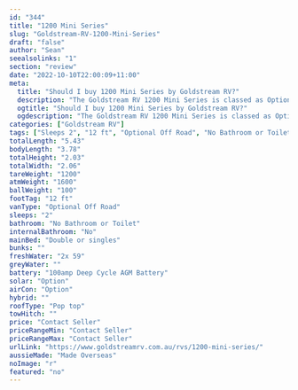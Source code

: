 ```yaml
---
id: "344"
title: "1200 Mini Series"
slug: "Goldstream-RV-1200-Mini-Series"
draft: "false"
author: "Sean"
seealsolinks: "1"
section: "review"
date: "2022-10-10T22:00:09+11:00"
meta:
  title: "Should I buy 1200 Mini Series by Goldstream RV?"
  description: "The Goldstream RV 1200 Mini Series is classed as Optional Off Road, and sleeps 2 people. It is Made Overseas and comes in at 12 ft. It generally has No Bathroom or Toilet."
  ogtitle: "Should I buy 1200 Mini Series by Goldstream RV?"
  ogdescription: "The Goldstream RV 1200 Mini Series is classed as Optional Off Road, and sleeps 2 people. It is Made Overseas and comes in at 12 ft. It generally has No Bathroom or Toilet."
categories: ["Goldstream RV"]
tags: ["Sleeps 2", "12 ft", "Optional Off Road", "No Bathroom or Toilet", "Pop top", "Price Unknown"]
totalLength: "5.43"
bodyLength: "3.78"
totalHeight: "2.03"
totalWidth: "2.06"
tareWeight: "1200"
atmWeight: "1600"
ballWeight: "100"
footTag: "12 ft"
vanType: "Optional Off Road"
sleeps: "2"
bathroom: "No Bathroom or Toilet"
internalBathroom: "No"
mainBed: "Double or singles"
bunks: ""
freshWater: "2x 59"
greyWater: ""
battery: "100amp Deep Cycle AGM Battery"
solar: "Option"
airCon: "Option"
hybrid: ""
roofType: "Pop top"
towHitch: ""
price: "Contact Seller"
priceRangeMin: "Contact Seller"
priceRangeMax: "Contact Seller"
urlLink: "https://www.goldstreamrv.com.au/rvs/1200-mini-series/"
aussieMade: "Made Overseas"
noImage: "r"
featured: "no"
---
```

